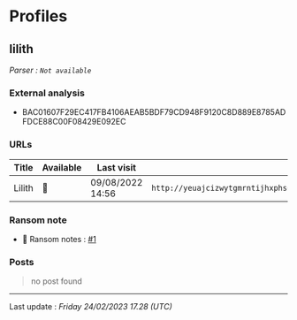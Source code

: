 # Profiles

## **lilith**

> 

_Parser : `Not available`_

### External analysis
- BAC01607F29EC417FB4106AEAB5BDF79CD948F9120C8D889E8785ADFDCE88C00F08429E092EC

### URLs
| Title | Available | Last visit | fqdn | Screenshot 
|---|---|---|---|---|
| Lilith | 🔴 | 09/08/2022 14:56 | `http://yeuajcizwytgmrntijhxphs6wn5txp2prs6rpndafbsapek3zd4ubcid.onion` | ❌ | 


### Ransom note
* 📝 Ransom notes :  <a href="/ransomware_notes/lilith/lilith.txt" target=_blank>#1</a> 

### Posts

> no post found


 --- 


Last update : _Friday 24/02/2023 17.28 (UTC)_
